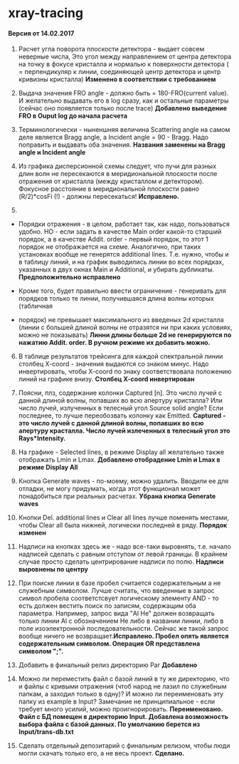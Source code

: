 # xray-tracing

#### Версия от 14.02.2017

1. Расчет угла поворота плоскости детектора - выдает совсем неверные
числа,  Это угол между направлением от центра детектора на точку в
фокусе кристалла и нормалью к поверхности детектора ( = перпендикуляр
к линии, соединяющей центр детектора и центр кривизны кристалла)
**Изменено в соответствии с требованием**

2. Выдача значения FRO angle - должно быть  = 180-FRO(current value).
И желательно выдавать его в log сразу, как и остальные параметры
(сейчас оно появляется только после trace)
**Добавлено выведение FRO в Ouput log до начала расчета**

3. Терминологически - ныненшняя величина Scattering angle на самом
деле является Bragg angle,  а Incident angle  = 90 - Bragg.  Надо
поправить и выдавать оба значения.
**Названия заменены на Bragg angle и Incident angle**

4. Из графика дисперсионной схемы следует, что лучи для разных длин
волн не пересекаются в меридиональной плоскости после отражения от
кристалла (между кристаллом и детектором). Фокусное расстояние в
меридиональной плоскости равно (R/2)*cosFi (!) - должны пересекаться!
**Исправлено.**

5. 
- Порядки отражения - в целом, работает так, как надо, пользоваться
удобно. НО - если задать в качестве Main order какой-то старший
порядок, а в качестве Addit. order - первый порядок, то этот 1 порядок
не отображается на схеме. Аналогично, при таких установках вообще не
генерятся additional lines.
Т.е. нужно, чтобы и в таблицу линий, и на график выводились линии во
всех порядках, указанных в двух окнах Main и Additional, и убирать
дубликаты. **Предположительно исправлено**

- Кроме того, будет правильно ввести ограничение - генеривать для
порядков только те линии, получившаяся длина волны которых (табличная
* порядок) не превышает максимального из введеных 2d кристалла (линии
с большей длиной волны не отразятся ни при каких условиях, можно не
показывать) **Линни длины больше 2d не генерируются по нажатию Addit. order. В ручном 
режиме их добавить можно.**

6. В таблице результатов трейсинга для каждой спектральной линии
столбец X-coord  - значения выдаются со знаком минус. Надо
инвертировать, чтобы X-coord по знаку соответствовала положению линий
на графике внизу. **Столбец X-coord инвертирован**

7. Поясни, плз, содержание колонки Captured [n]. Это число лучей с
данной длиной волны, попавших во всю апертуру кристалла? Или число
лучей, излученных в телесный угол Source solid angle? Если последнее,
то лучше переобозвать колонку как Emitted. **Captured - это число лучей с данной длиной 
волны, попавших во всю апертуру красталла. Число лучей излеченных в телесный 
 угол это Rays\*Intensity.** 

8. На графике - Selected lines, в режиме Display all желательно также
отображать Lmin и Lmax. **Добавлено отобрадение Lmin и Lmax  в режиме Display All**

9. Кнопка Generate waves - по-моему, можно удалить. Вводили ее для
отладки, не могу придумать, когда этот функционал может понадобиться
при реальных расчетах. **Убрана кнопка Generate waves**

10. Кнопки Del. additional lines и Clear all lines лучше поменять
местами, чтобы Clear all была нижней, логически последней в ряду.
**Порядок изменен**

11. Надписи на кнопках здесь же - надо все-таки выровнять, т.е. начало
надписей сделать с равным отступом от левой границы. В крайнем случае
просто сделать центрирование надписи по полю. **Надписи выровнены по центру**

12. При поиске линии в базе пробел считается содержательным а не
служебным символом. Лучше считать, что введенные в запрос символ
пробела соответстсвует логическому элементу AND - то есть должен
вестить поиск по записям, содержащим оба параметра. Например, запрос
вида "Al He" должен возвращать только линии Al с обозначением He либо
в названии линии, либо в поле изоэлектронной последовательности.
Сейчас же такой запрос вообще ничего не возвращает.**Исправлено. Пробел опять 
является содержательным символом. Операция OR представлена символом ";".**

13. Добавить в финальный релиз директорию Par
**Добавлено**

14. Можно ли переместить файл с базой линий в ту же директорию, что и
файлы с кривыми отражения (чтоб народ не лазил по служебным папкам, а
заходил только в одну)?
И можно ли переименовать эту папку из example в Input? Замечание не
принципиальное - если требует много усилий, можно проигнорировать.
**Переименовано. Файл с БД помещен в директорию Input. Добавлена возможность выбора
файла с базой данных. По умолчанию берется из Input/trans-db.txt**

15. Сделать отдельный депозитарий с финальным релизом, чтобы люди
могли скачать только его, а не весь проект.
**Сделано.**
